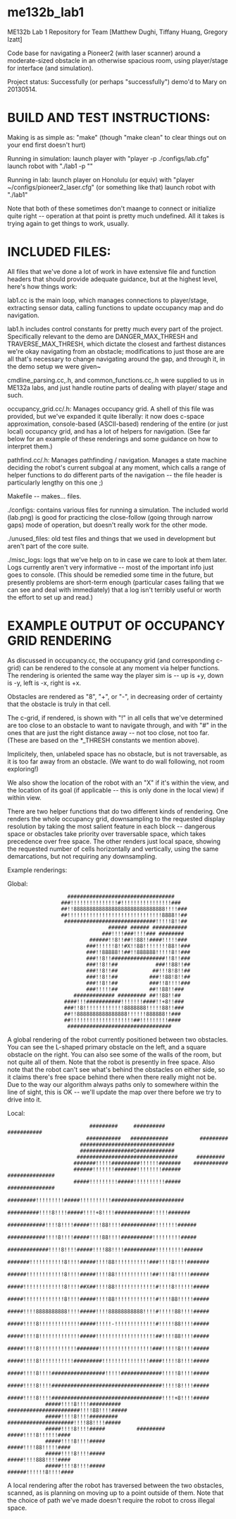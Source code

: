 me132b_lab1
===========

ME132b Lab 1 Repository for Team [Matthew Dughi, Tiffany Huang, Gregory Izatt]

Code base for navigating a Pioneer2 (with laser scanner) around a 
moderate-sized obstacle in an otherwise spacious room, using player/stage 
for interface (and simulation).

Project status:
Successfully (or perhaps "successfully") demo'd to Mary on 20130514.

BUILD AND TEST INSTRUCTIONS:
============================

Making is as simple as:
"make"
(though "make clean" to clear things out on your end first doesn't
hurt)

Running in simulation:
launch player with "player -p <port> ./configs/lab.cfg"
launch robot with "./lab1 -p <port>""

Running in lab:
launch player on Honolulu (or equiv) with
"player ~/configs/pioneer2_laser.cfg" (or something like that)
launch robot with "./lab1"

Note that both of these sometimes don't maange to connect or
initialize quite right -- operation at that point is pretty
much undefined. All it takes is trying again to get things to
work, usually.


INCLUDED FILES:
===============

All files that we've done a lot of work in have extensive file and
function headers that should provide adequate guidance, but at the
highest level, here's how things work:

lab1.cc is the main loop, which manages connections to player/stage,
extracting sensor data, calling functions to update occupancy map and
do navigation.

lab1.h includes control constants for pretty much every part of the
project. Specifically relevant to the demo are DANGER_MAX_THRESH and 
TRAVERSE_MAX_THRESH, which dictate the closest and farthest distances we're
okay navigating from an obstacle; modifications to just those are are all
that's necessary to change navigating around the gap, and through it,
in the demo setup we were given~

cmdline_parsing.cc,.h, and common_functions.cc,.h were supplied to us
in ME132a labs, and just handle routine parts of dealing with player/
stage and such.

occupancy_grid.cc/.h: Manages occupancy grid. A shell of this file
was provided, but we've expanded it quite liberally: it now does
c-space approximation, console-based (ASCII-based) rendering of the
entire (or just local) occupancy grid, and has a lot of helpers for
navigation. (See far below for an example of these renderings
and some guidance on how to interpret them.)

pathfind.cc/.h: Manages pathfinding / navigation. Manages a state
machine deciding the robot's current subgoal at any moment, which
calls a range of helper functions to do different parts of the
navigation -- the file header is particularly lengthy on this
one ;)

Makefile -- makes... files.

./configs: contains various files for running a simulation. The
included world (lab.png) is good for practicing the close-follow
(going through narrow gaps) mode of operation, but doesn't really
work for the other mode.

./unused_files: old test files and things that we used in
development but aren't part of the core suite.

./misc_logs: logs that we've help on to in case we care to
look at them later. Logs currently aren't very informative --
most of the important info just goes to console. (This should
be remedied some time in the future, but presently problems
are short-term enough (particular cases failing that we can
see and deal with immediately) that a log isn't terribly
useful or worth the effort to set up and read.)



EXAMPLE OUTPUT OF OCCUPANCY GRID RENDERING
==========================================

As discussed in occupancy.cc, the occupancy grid (and corresponding
c-grid) can be rendered to the console at any moment via helper functions.
The rendering is oriented the same way the player sim is -- up is +y,
down is -y, left is -x, right is +x. 

Obstacles are rendered as "8", "+", or "-", in decreasing order of
certainty that the obstacle is truly in that cell.

The c-grid, if rendered, is shown with "!" in all cells that we've
determined are too close to an obstacle to want to navigate through,
and with "#" in the ones that are just the right distance away -- not
too close, not too far. (These are based on the *_THRESH constants
we mention above).

Implicitely, then, unlabeled space has no obstacle, but is not traversable,
as it is too far away from an obstacle. (We want to do wall following,
not room exploring!)

We also show the location of the robot with an "X" if it's within
the view, and the location of its goal (if applicable -- this is
only done in the local view) if within view.

There are two helper functions that do two different kinds of
rendering. One renders the whole occupancy grid, downsampling to
the requested display resolution by taking the most salient
feature in each block -- dangerous space or obstacles
take priority over traversable space, which takes precedence
over free space. The other renders just local space, showing the
requested number of cells horizontally and vertically, using
the same demarcations, but not requiring any downsampling.

Example renderings:

Global:
                      
                                
                                
                       ##################################
                     ###!!!!!!!!!!!!!!!#!!!!!!!!!!!!!!!!###
                     ##!!88888888888888888888888888888!!!!###
                     ##!!!!!!!!!!!!!!!!!!!!!!!!!!!!!!8888!!##
                      #############################!!!!!8!!##
                                    ###### ###### ###########
                                  ###!!!!###!!!!### ########
                              ######!!8!!##!!88!!####!!!!!###
                             ###!!!!!!8!!#X!!88!!!!!!!!88!!###
                             ###!!88888!!##!!888888!!!!!8!!###
                             ###!!8!!#################!!8!!###
                             ###!!8!!##            ###!!88!!##
                             ###!!8!!##           ##!!!8!8!!##
                             ###!!8!!##          ###!!88!8!!##
                             ###!!8!!##          ###!!8!!!!###
                             ###!!!!!##          ##!!88!!###
                         ############# ######### ##!!88!!##
                      ####!!!###########!!!!!!!####!!+8!!###
                      ###!!8!!!!!!!!!!!!!8888888!!!!!88!!###
                      ##!!8888888888888888!!!!!!888888!!###
                      ##!!!!!!!!!!!!!!!!!!!!##!!!!!!!!!####
                       #################################
                                
                                
                                
A global rendering of the robot currently positioned between
two obstacles. You can see the L-shaped primary obstacle
on the left, and a square obstacle on the right. You can also
see some of the walls of the room, but not quite all of them. Note that 
the robot is presently in free space. Also note that the robot 
can't see what's behind the obstacles on either side, so it claims 
there's free space behind there when there really might not be. 
Due to the way our algorithm always paths only to somewhere within 
the line of sight, this is OK -- we'll update the map over there
before we try to drive into it.


Local:
                            
                                
                                                
                              #########     ##########          ###########
                             ###########   ############          #########
                           ##############################
                           #################O############
                          ################################      #########
                         #######!!!!!#########!!!!!!#######    ###########
                         ######!!!!!!!#######!!!!!!!!######  ###############
                         #####!!!!!!!!!#####!!!!!!!!!!#####  ###############
                     #########!!!!!!!!!#####!!!!!!!!!!#######################
                    ##########!!!!8!!!!#####!!!!+8!!!!############!!!!!#######
                  ############!!!!8!!!!#####!!!!88!!!!###########!!!!!!!######
                  ############!!!!8!!!!#####!!!!88!!!!##########!!!!!!!!!#####
                 #############!!!!8!!!!#####!!!!88!!!!##########!!!!!!!!!######
                #######!!!!!!!!!!!8!!!!#####!!!!88!!!!!!!!!!!###!!!!8!!!!#######
                ######!!!!!!!!!!!!8!!!!#####!!!!88!!!!!!!!!!!!##!!!!8!!!!!######
                #####!!!!!!!!!!!!!8!!!!##X##!!!!88!!!!!!!!!!!!!#!!!!8!!!!!!#####
                #####!!!!!!!!!!!!!8!!!!#####!!!!88!!!!!!!!!!!!!#!!!!88!!!!!#####
                #####!!!!8888888888!!!!#####!!!!88888888888!!!!#!!!!!88!!!!#####
                #####!!!!8!!!!!!!!!!!!!#####!!!!!-!!!!!!!!!!!!!#!!!!!88!!!!#####
                #####!!!!8!!!!!!!!!!!!!#####!!!!!!!!!!!!!!!!!!!##!!!!88!!!!#####
                #####!!!!8!!!!!!!!!!!!#######!!!!!!!!!!!!!!!!!###!!!!!8!!!!#####
                #####!!!!8!!!!!!!!!!!#########!!!!!!!!!!!!!!!####!!!!!8!!!!#####
                #####!!!!8!!!!#################!!!!!#############!!!!!8!!!!#####
                #####!!!!8!!!!###################################!!!!!8!!!!#####
                #####!!!!8!!!!###################################!!!!+8!!!!#####
                #####!!!!8!!!!##########  #######################!!!!88!!!!#####
                #####!!!!8!!!!#########     #####################!!!!88!!!!#####
                #####!!!!8!!!!#####          #########      #####!!!!8!!!!!!####
                #####!!!!8!!!!#####                         #####!!!!88!!!!!####
                #####!!!!8!!!!#####                         #####!!!!888!!!!####
                #####!!!!8!!!!#####                        ######!!!!!!8!!!!####
                
                

A local rendering after the robot has traversed between the two
obstacles, scanned, as is planning on moving up to a point
outside of them. Note that the choice of path we've made
doesn't require the robot to cross illegal space.